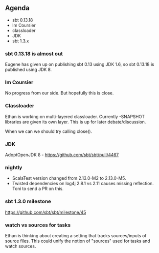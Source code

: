 ## Agenda

- sbt 0.13.18
- lm Coursier
- classloader
- JDK
- sbt 1.3.x

### sbt 0.13.18 is almost out

Eugene has given up on publishing sbt 0.13 using JDK 1.6,
so sbt 0.13.18 is published using JDK 8.

### lm Coursier

No progress from our side.
But hopefully this is close.

### Classloader

Ethan is working on multi-layered classloader.
Currently -SNAPSHOT libraries are given its own layer.
This is up for later debate/discussion.

When we can we should try calling close().

### JDK

AdoptOpenJDK 8 - https://github.com/sbt/sbt/pull/4467

### nightly

- ScalaTest version changed from 2.13.0-M2 to 2.13.0-M5.
- Twisted dependencies on log4j 2.8.1 vs 2.11 causes missing reflection.
Toni to send a PR on this.

### sbt 1.3.0 milestone

https://github.com/sbt/sbt/milestone/45

### watch vs sources for tasks

Ethan is thinking about creating a setting that tracks sources/inputs of source files.
This could unify the notion of "sources" used for tasks and watch sources.

